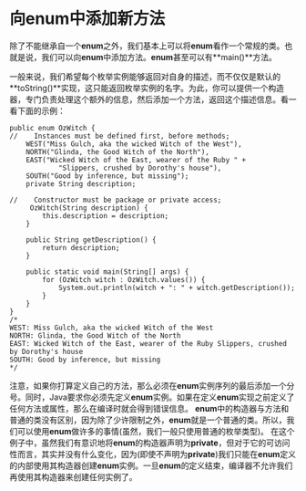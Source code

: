 # 向enum中添加新方法

除了不能继承自一个**enum**之外，我们基本上可以将**enum**看作一个常规的类。也就是说，我们可以向**enum**中添加方法。**enum**甚至可以有**main\(\)**方法。

一般来说，我们希望每个枚举实例能够返回对自身的描述，而不仅仅是默认的**toString\(\)**实现，这只能返回枚举实例的名字。为此，你可以提供一个构造器，专门负责处理这个额外的信息，然后添加一个方法，返回这个描述信息。看一看下面的示例：

```
public enum OzWitch {
//    Instances must be defined first, before methods;
    WEST("Miss Gulch, aka the wicked Witch of the West"),
    NORTH("Glinda, the Good Witch of the North"),
    EAST("Wicked Witch of the East, wearer of the Ruby " +
            "Slippers, crushed by Dorothy's house"),
    SOUTH("Good by inference, but missing");
    private String description;

//    Constructor must be package or private access;
     OzWitch(String description) {
        this.description = description;
    }

    public String getDescription() {
        return description;
    }

    public static void main(String[] args) {
        for (OzWitch witch : OzWitch.values()) {
            System.out.println(witch + ": " + witch.getDescription());
        }
    }
}
/*
WEST: Miss Gulch, aka the wicked Witch of the West
NORTH: Glinda, the Good Witch of the North
EAST: Wicked Witch of the East, wearer of the Ruby Slippers, crushed by Dorothy's house
SOUTH: Good by inference, but missing
*/
```
注意，如果你打算定义自己的方法，那么必须在**enum**实例序列的最后添加一个分号。同时，Java要求你必须先定义**enum**实例。如果在定义**enum**实现之前定义了任何方法或属性，那么在编译时就会得到错误信息。
**enum**中的构造器与方法和普通的类没有区别，因为除了少许限制之外，**enum**就是一个普通的类。所以，我们可以使用**enum**做许多的事情(虽然，我们一般只使用普通的枚举类型)。
在这个例子中，虽然我们有意识地将**enum**的构造器声明为**private**，但对于它的可访问性而言，其实并没有什么变化，因为(即使不声明为**private**)我们只能在**enum**定义的内部使用其构造器创建**enum**实例。一旦**enum**的定义结束，编译器不允许我们再使用其构造器来创建任何实例了。



